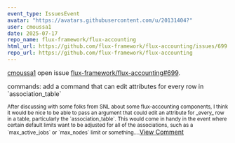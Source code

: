 ```yaml
---
event_type: IssuesEvent
avatar: "https://avatars.githubusercontent.com/u/20131404?"
user: cmoussa1
date: 2025-07-17
repo_name: flux-framework/flux-accounting
html_url: https://github.com/flux-framework/flux-accounting/issues/699
repo_url: https://github.com/flux-framework/flux-accounting
---
```


<a href='https://github.com/cmoussa1' target='_blank'>cmoussa1</a> open issue <a href='https://github.com/flux-framework/flux-accounting/issues/699' target='_blank'>flux-framework/flux-accounting#699</a>.

<p>commands: add a command that can edit attributes for every row in `association_table`</p><small>After discussing with some folks from SNL about some flux-accounting components, I think it would be nice to be able to pass an argument that could edit an attribute for _every_ row in a table, particularly the `association_table`. This would come in handy in the event where certain default limits want to be adjusted for all of the associations, such as a `max_active_jobs` or `max_nodes` limit or something....</small><a href='https://github.com/flux-framework/flux-accounting/issues/699' target='_blank'>View Comment</a>